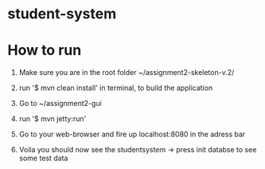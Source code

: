 # student-system
# How to run

1) Make sure you are in the root folder ~/assignment2-skeleton-v.2/

2) run '$ mvn clean install' in terminal, to build the application

3) Go to ~/assignment2-gui

4) run '$ mvn jetty:run'

5) Go to your web-browser and fire up localhost:8080 in the adress bar

6) Voila you should now see the studentsystem -> press init databse to see some test data
